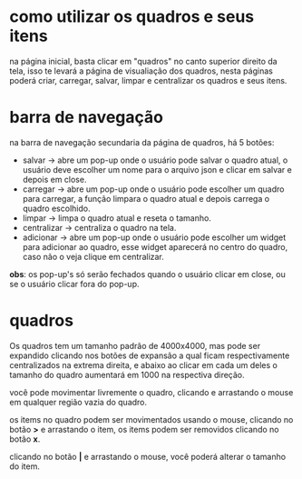 # como utilizar os quadros e seus itens

na página inicial, basta clicar em "quadros" no canto superior direito da tela, isso te levará
a página de visualiação dos quadros, nesta páginas poderá criar, carregar, salvar, limpar e centralizar
os quadros e seus itens.

# barra de navegação

na barra de navegação secundaria da página de quadros, há 5 botões:

* salvar -> abre um pop-up onde o usuário pode salvar o quadro atual, o usuário deve escolher um nome para o arquivo json e clicar em salvar e depois em close.
* carregar -> abre um pop-up onde o usuário pode escolher um quadro para carregar, a função limpara o quadro atual e depois carrega o quadro escolhido.
* limpar -> limpa o quadro atual e reseta o tamanho.
* centralizar -> centraliza o quadro na tela.
* adicionar -> abre um pop-up onde o usuário pode escolher um widget para adicionar ao quadro, esse widget aparecerá no centro do quadro, caso não o veja
clique em centralizar.

**obs**: os pop-up's só serão fechados quando o usuário clicar em close, ou se o usuário clicar fora do pop-up.

# quadros

Os quadros tem um tamanho padrão de 4000x4000, mas pode ser expandido clicando nos botões de expansão a qual ficam respectivamente centralizados na extrema direita, e abaixo ao clicar em cada um deles o tamanho do quadro aumentará em 1000 na respectiva direção.

você pode movimentar livremente o quadro, clicando e arrastando o mouse em qualquer região vazia do quadro.

os items no quadro podem ser movimentados usando o mouse, clicando no botão **>** e arrastando o item, os items podem ser removidos clicando no botão **x**.

clicando no botão **|** e arrastando o mouse, você poderá alterar o tamanho do item.

